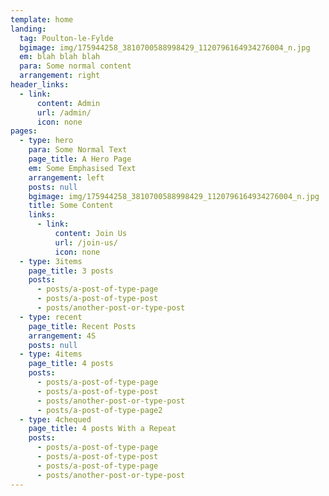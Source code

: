 ```yaml
---
template: home
landing:
  tag: Poulton-le-Fylde
  bgimage: img/175944258_3810700588998429_1120796164934276004_n.jpg
  em: blah blah blah
  para: Some normal content
  arrangement: right
header_links:
  - link:
      content: Admin
      url: /admin/
      icon: none
pages:
  - type: hero
    para: Some Normal Text
    page_title: A Hero Page
    em: Some Emphasised Text
    arrangement: left
    posts: null
    bgimage: img/175944258_3810700588998429_1120796164934276004_n.jpg
    title: Some Content
    links:
      - link:
          content: Join Us
          url: /join-us/
          icon: none
  - type: 3items
    page_title: 3 posts
    posts:
      - posts/a-post-of-type-page
      - posts/a-post-of-type-post
      - posts/another-post-or-type-post
  - type: recent
    page_title: Recent Posts
    arrangement: 4S
    posts: null
  - type: 4items
    page_title: 4 posts
    posts:
      - posts/a-post-of-type-page
      - posts/a-post-of-type-post
      - posts/another-post-or-type-post
      - posts/a-post-of-type-page2
  - type: 4chequed
    page_title: 4 posts With a Repeat
    posts:
      - posts/a-post-of-type-page
      - posts/a-post-of-type-post
      - posts/a-post-of-type-page
      - posts/another-post-or-type-post
---
```


